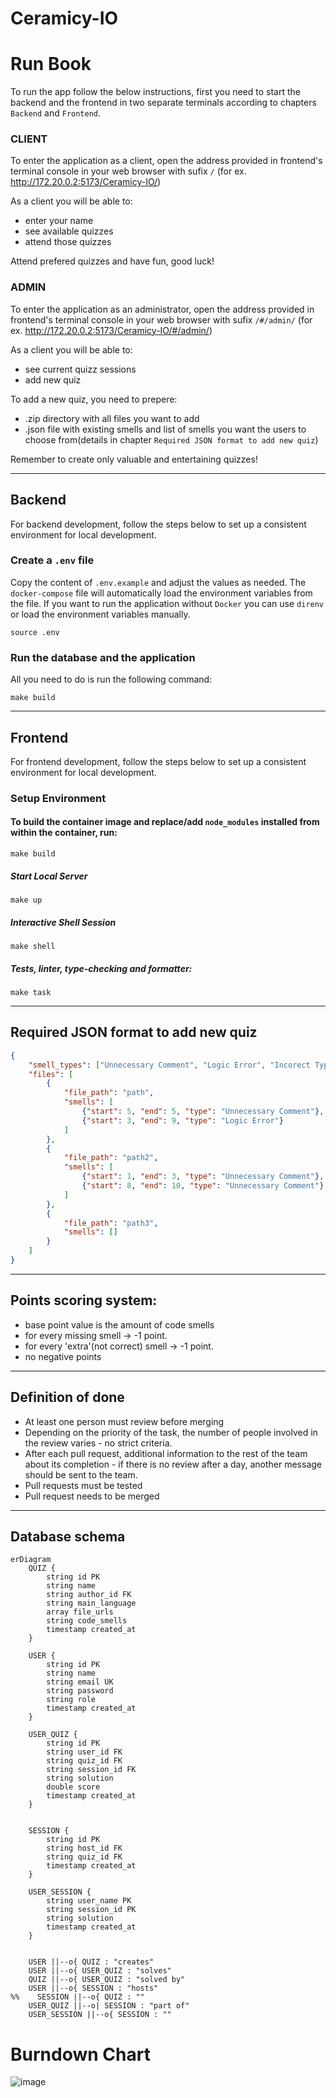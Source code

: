 # Ceramicy-IO

# Run Book
To run the app follow the below instructions, first you need to start the backend and the frontend in two separate terminals according to chapters `Backend` and `Frontend`.

### CLIENT
To enter the application as a client, open the address provided in frontend's terminal console in your web browser with sufix `/`
(for ex. http://172.20.0.2:5173/Ceramicy-IO/)

As a client you will be able to:
- enter your name 
- see available quizzes
- attend those quizzes

Attend prefered quizzes and have fun, good luck!

### ADMIN
To enter the application as an administrator, open the address provided in frontend's terminal console in your web browser with sufix `/#/admin/`
(for ex. http://172.20.0.2:5173/Ceramicy-IO/#/admin/)

As a client you will be able to:
- see current quizz sessions
- add new quiz

To add a new quiz, you need to prepere: 
- .zip directory with all files you want to add 
- .json file with existing smells and list of smells you want the users to choose from(details in chapter `Required JSON format to add new quiz`)

Remember to create only valuable and entertaining quizzes!

-------------------------------------------------------------------

## Backend

For backend development, follow the steps below to set up a consistent environment for local development.

### Create a `.env` file

Copy the content of  `.env.example` and adjust the values as needed.
The `docker-compose` file will automatically load the environment variables from the file.
If you want to run the application without `Docker` you can use `direnv` or load the environment variables manually.

```shell
source .env
```

### Run the database and the application

All you need to do is run the following command:

```shell
make build
```

-------------------------------------------------------------------

## Frontend

For frontend development, follow the steps below to set up a consistent environment for local development.

### Setup Environment

#### To build the container image and replace/add `node_modules` installed from within the container, run:

```shell
make build
```

##### Start Local Server
```shell
make up
```

##### Interactive Shell Session
```shell
make shell
```

##### Tests, linter, type-checking and formatter:
```shell
make task
```

-------------------------------------------------------------------

## Required JSON format to add new quiz
```json
{
    "smell_types": ["Unnecessary Comment", "Logic Error", "Incorect Typing"],
    "files": [
        {
            "file_path": "path",
            "smells": [
                {"start": 5, "end": 5, "type": "Unnecessary Comment"},
                {"start": 3, "end": 9, "type": "Logic Error"}
            ]
        },
        {
            "file_path": "path2",
            "smells": [
                {"start": 1, "end": 3, "type": "Unnecessary Comment"},
                {"start": 8, "end": 10, "type": "Unnecessary Comment"}
            ]
        },
        {
            "file_path": "path3", 
            "smells": []
        }
    ]
}
```

-------------------------------------------------------------------

## Points scoring system:

- base point value is the amount of code smells
- for every missing smell -> -1 point.
- for every 'extra'(not correct) smell -> -1 point.
- no negative points

-------------------------------------------------------------------

## Definition of done

- At least one person must review before merging
- Depending on the priority of the task, the number of people involved in the review varies - no strict criteria.
- After each pull request, additional information to the rest of the team about its completion - if there is no review after a day, another message should be sent to the team.
- Pull requests must be tested
- Pull request needs to be merged

-------------------------------------------------------------------

## Database schema

```mermaid
erDiagram
    QUIZ {
        string id PK
        string name
        string author_id FK
        string main_language
        array file_urls
        string code_smells
        timestamp created_at
    }

    USER {
        string id PK
        string name
        string email UK
        string password
        string role
        timestamp created_at
    }

    USER_QUIZ {
        string id PK
        string user_id FK
        string quiz_id FK
        string session_id FK
        string solution
        double score
        timestamp created_at
    }


    SESSION {
        string id PK
        string host_id FK
        string quiz_id FK
        timestamp created_at
    }

    USER_SESSION {
        string user_name PK
        string session_id PK
        string solution
        timestamp created_at
    }


    USER ||--o{ QUIZ : "creates"
    USER ||--o{ USER_QUIZ : "solves"
    QUIZ ||--o{ USER_QUIZ : "solved by"
    USER ||--o{ SESSION : "hosts"
%%    SESSION ||--o{ QUIZ : ""
    USER_QUIZ ||--o| SESSION : "part of"
    USER_SESSION ||--o{ SESSION : ""

```
# Burndown Chart
![image](./charts/burndown_chart.png)